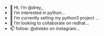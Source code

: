 - 👋 Hi, I’m @drey_
- 👀 I’m interested in python...
- 🌱 I’m currently selling my python3 project ...
- 💞️ I’m looking to collaborate on redhat...
- 📫 follow: @_drekko_  on instagram...

<!---
drey-drekko/drey-drekko is a ✨ special ✨ repository because its `README.md` (this file) appears on your GitHub profile.
You can click the Preview link to take a look at your changes.
--->
